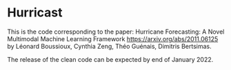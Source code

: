 # Hurricast

This is the code corresponding to the paper:
Hurricane Forecasting: A Novel Multimodal Machine Learning Framework
https://arxiv.org/abs/2011.06125
by Léonard Boussioux, Cynthia Zeng, Théo Guénais, Dimitris Bertsimas.

The release of the clean code can be expected by end of January 2022.


